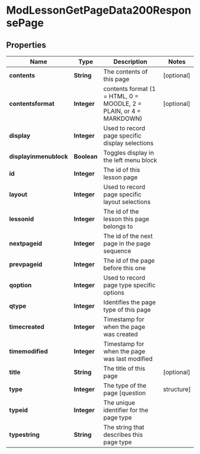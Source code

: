 

# ModLessonGetPageData200ResponsePage


## Properties

| Name | Type | Description | Notes |
|------------ | ------------- | ------------- | -------------|
|**contents** | **String** | The contents of this page |  [optional] |
|**contentsformat** | **Integer** | contents format (1 &#x3D; HTML, 0 &#x3D; MOODLE, 2 &#x3D; PLAIN, or 4 &#x3D; MARKDOWN) |  [optional] |
|**display** | **Integer** | Used to record page specific display selections |  |
|**displayinmenublock** | **Boolean** | Toggles display in the left menu block |  |
|**id** | **Integer** | The id of this lesson page |  |
|**layout** | **Integer** | Used to record page specific layout selections |  |
|**lessonid** | **Integer** | The id of the lesson this page belongs to |  |
|**nextpageid** | **Integer** | The id of the next page in the page sequence |  |
|**prevpageid** | **Integer** | The id of the page before this one |  |
|**qoption** | **Integer** | Used to record page type specific options |  |
|**qtype** | **Integer** | Identifies the page type of this page |  |
|**timecreated** | **Integer** | Timestamp for when the page was created |  |
|**timemodified** | **Integer** | Timestamp for when the page was last modified |  |
|**title** | **String** | The title of this page |  [optional] |
|**type** | **Integer** | The type of the page [question | structure] |  |
|**typeid** | **Integer** | The unique identifier for the page type |  |
|**typestring** | **String** | The string that describes this page type |  |



